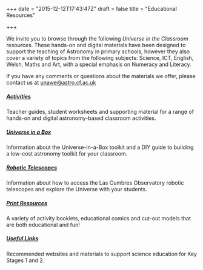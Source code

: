+++
date = "2015-12-12T17:43:47Z"
draft = false
title = "Educational Resources"

+++

We invite you to browse through the following *Universe in the Classroom* resources. These hands-on and digital materials have been designed to support the teaching of Astronomy in primary schools, however they also cover a variety of topics from the following subjects: Science, ICT, English, Welsh, Maths and Art, with a special emphasis on Numeracy and Literacy.

If you have any comments or questions about the materials we offer, please contact us at [unawe@astro.cf.ac.uk](mailto:unawe@astro.cf.ac.uk)

##### [Activities](/activities/)

Teacher guides, student worksheets and supporting material for a range of hands-on and digital astronomy-based classroom activities.

##### [Universe in a Box](/universe-in-a-box/)

Information about the Universe-in-a-Box toolkit and a DIY guide to building a low-cost astronomy toolkit for your classroom.

##### [Robotic Telescopes](/robotic-telescope-for-wales/)

Information about how to access the Las Cumbres Observatory robotic telescopes and explore the Universe with your students.

##### [Print Resources](/print-resources/)

A variety of activity booklets, educational comics and cut-out models that are both educational and fun!

##### [Useful Links](/links/)

Recommended websites and materials to support science education for Key Stages 1 and 2. 

<script>
  (function(i,s,o,g,r,a,m){i['GoogleAnalyticsObject']=r;i[r]=i[r]||function(){
  (i[r].q=i[r].q||[]).push(arguments)},i[r].l=1*new Date();a=s.createElement(o),
  m=s.getElementsByTagName(o)[0];a.async=1;a.src=g;m.parentNode.insertBefore(a,m)
  })(window,document,'script','https://www.google-analytics.com/analytics.js','ga');

  ga('create', 'UA-82677354-1', 'auto');
  ga('send', 'pageview');

</script>